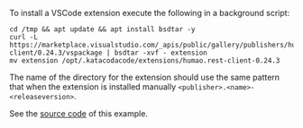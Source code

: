 To install a VSCode extension execute the following in a background script:

```
cd /tmp && apt update && apt install bsdtar -y
curl -L https://marketplace.visualstudio.com/_apis/public/gallery/publishers/humao/vsextensions/rest-client/0.24.3/vspackage | bsdtar -xvf - extension
mv extension /opt/.katacodacode/extensions/humao.rest-client-0.24.3
```

The name of the directory for the extension should use the same pattern that when the extension is installed manually `<publisher>.<name>-<releaseversion>`.

See the [source code](https://github.com/katacoda/scenario-examples/tree/main/vscode-extensions) of this example.